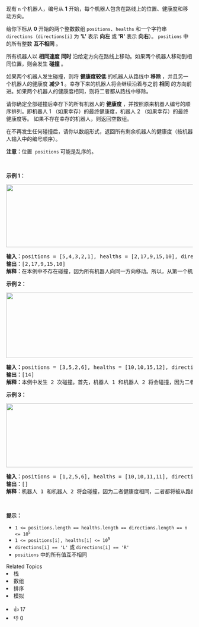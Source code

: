 <p>现有 <code>n</code> 个机器人，编号从 <strong>1</strong> 开始，每个机器人包含在路线上的位置、健康度和移动方向。</p>

<p>给你下标从 <strong>0</strong> 开始的两个整数数组 <code>positions</code>、<code>healths</code> 和一个字符串 <code>directions</code>（<code>directions[i]</code> 为 <strong>'L'</strong> 表示 <strong>向左</strong> 或 <strong>'R'</strong> 表示 <strong>向右</strong>）。 <code>positions</code> 中的所有整数 <strong>互不相同</strong> 。</p>

<p>所有机器人以 <strong>相同速度</strong> <strong>同时</strong> 沿给定方向在路线上移动。如果两个机器人移动到相同位置，则会发生 <strong>碰撞</strong> 。</p>

<p>如果两个机器人发生碰撞，则将 <strong>健康度较低</strong> 的机器人从路线中 <strong>移除</strong> ，并且另一个机器人的健康度 <strong>减少 1</strong> 。幸存下来的机器人将会继续沿着与之前 <strong>相同</strong> 的方向前进。如果两个机器人的健康度相同，则将二者都从路线中移除。</p>

<p>请你确定全部碰撞后幸存下的所有机器人的 <strong>健康度</strong> ，并按照原来机器人编号的顺序排列。即机器人 1 （如果幸存）的最终健康度，机器人 2 （如果幸存）的最终健康度等。 如果不存在幸存的机器人，则返回空数组。</p>

<p>在不再发生任何碰撞后，请你以数组形式，返回所有剩余机器人的健康度（按机器人输入中的编号顺序）。</p>

<p><strong>注意：</strong>位置&nbsp; <code>positions</code> 可能是乱序的。</p>

<p>&nbsp;</p>

<p><strong>示例 1：</strong></p>

<p><img height="169" src="https://assets.leetcode.com/uploads/2023/05/15/image-20230516011718-12.png" width="808" /></p>

<pre>
<strong>输入：</strong>positions = [5,4,3,2,1], healths = [2,17,9,15,10], directions = "RRRRR"
<strong>输出：</strong>[2,17,9,15,10]
<strong>解释：</strong>在本例中不存在碰撞，因为所有机器人向同一方向移动。所以，从第一个机器人开始依序返回健康度，[2, 17, 9, 15, 10] 。
</pre>

<p><strong>示例 2：</strong></p>

<p><img height="176" src="https://assets.leetcode.com/uploads/2023/05/15/image-20230516004433-7.png" width="717" /></p>

<pre>
<strong>输入：</strong>positions = [3,5,2,6], healths = [10,10,15,12], directions = "RLRL"
<strong>输出：</strong>[14]
<strong>解释：</strong>本例中发生 2 次碰撞。首先，机器人 1 和机器人 2 将会碰撞，因为二者健康度相同，二者都将被从路线中移除。接下来，机器人 3 和机器人 4 将会发生碰撞，由于机器人 4 的健康度更小，则它会被移除，而机器人 3 的健康度变为 15 - 1 = 14 。仅剩机器人 3 ，所以返回 [14] 。
</pre>

<p><strong>示例 3：</strong></p>

<p><img height="172" src="https://assets.leetcode.com/uploads/2023/05/15/image-20230516005114-9.png" width="732" /></p>

<pre>
<strong>输入：</strong>positions = [1,2,5,6], healths = [10,10,11,11], directions = "RLRL"
<strong>输出：</strong>[]
<strong>解释：</strong>机器人 1 和机器人 2 将会碰撞，因为二者健康度相同，二者都将被从路线中移除。机器人 3 和机器人 4 将会碰撞，因为二者健康度相同，二者都将被从路线中移除。所以返回空数组 [] 。</pre>

<p>&nbsp;</p>

<p><strong>提示：</strong></p>

<ul> 
 <li><code>1 &lt;= positions.length == healths.length == directions.length == n &lt;= 10<sup>5</sup></code></li> 
 <li><code>1 &lt;= positions[i], healths[i] &lt;= 10<sup>9</sup></code></li> 
 <li><code>directions[i] == 'L'</code> 或 <code>directions[i] == 'R'</code></li> 
 <li><code>positions</code> 中的所有值互不相同</li> 
</ul>

<div><div>Related Topics</div><div><li>栈</li><li>数组</li><li>排序</li><li>模拟</li></div></div><br><div><li>👍 17</li><li>👎 0</li></div>